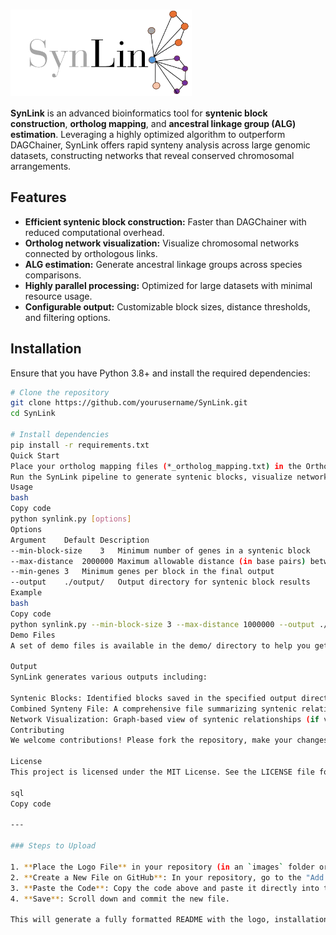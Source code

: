 # <img src="./SynLink.png" alt="SynLink" width="290" style="vertical-align: middle;"> 



**SynLink** is an advanced bioinformatics tool for **syntenic block construction**, **ortholog mapping**, and **ancestral linkage group (ALG) estimation**. Leveraging a highly optimized algorithm to outperform DAGChainer, SynLink offers rapid synteny analysis across large genomic datasets, constructing networks that reveal conserved chromosomal arrangements. 

## Features

- **Efficient syntenic block construction:** Faster than DAGChainer with reduced computational overhead.
- **Ortholog network visualization:** Visualize chromosomal networks connected by orthologous links.
- **ALG estimation:** Generate ancestral linkage groups across species comparisons.
- **Highly parallel processing:** Optimized for large datasets with minimal resource usage.
- **Configurable output:** Customizable block sizes, distance thresholds, and filtering options.

## Installation

Ensure that you have Python 3.8+ and install the required dependencies:

```bash
# Clone the repository
git clone https://github.com/yourusername/SynLink.git
cd SynLink

# Install dependencies
pip install -r requirements.txt
Quick Start
Place your ortholog mapping files (*_ortholog_mapping.txt) in the OrthologMapping folder.
Run the SynLink pipeline to generate syntenic blocks, visualize networks, and estimate ALGs.
Usage
bash
Copy code
python synlink.py [options]
Options
Argument	Default	Description
--min-block-size	3	Minimum number of genes in a syntenic block
--max-distance	2000000	Maximum allowable distance (in base pairs) between genes in a block
--min-genes	3	Minimum genes per block in the final output
--output	./output/	Output directory for syntenic block results
Example
bash
Copy code
python synlink.py --min-block-size 3 --max-distance 1000000 --output ./results/
Demo Files
A set of demo files is available in the demo/ directory to help you get started. After cloning the repository, you can run SynLink on these files to understand how it works and explore the results.

Output
SynLink generates various outputs including:

Syntenic Blocks: Identified blocks saved in the specified output directory.
Combined Synteny File: A comprehensive file summarizing syntenic relationships across species.
Network Visualization: Graph-based view of syntenic relationships (if visualization modules are installed).
Contributing
We welcome contributions! Please fork the repository, make your changes, and submit a pull request.

License
This project is licensed under the MIT License. See the LICENSE file for details.

sql
Copy code

---

### Steps to Upload

1. **Place the Logo File** in your repository (in an `images` folder or similar).
2. **Create a New File on GitHub**: In your repository, go to the "Add file" dropdown and select "Create new file." Name it `README.md`.
3. **Paste the Code**: Copy the code above and paste it directly into the GitHub editor.
4. **Save**: Scroll down and commit the new file.

This will generate a fully formatted README with the logo, installation instructions, usage options, and

